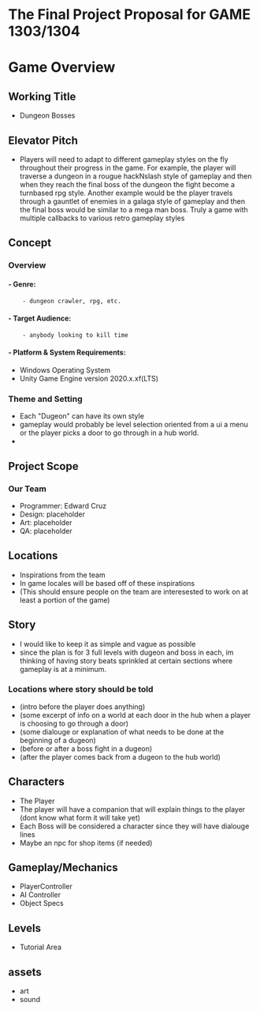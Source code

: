 # The Final Project Proposal for GAME 1303/1304


# Game Overview

## Working Title
- Dungeon Bosses

## Elevator Pitch
- Players will need to adapt to different gameplay styles on the fly throughout their progress in the game. For example, the player will traverse a dungeon in a rougue hackNslash style of gameplay and then when they reach the final boss of the dungeon the fight become a turnbased rpg style. Another example would be the player travels through a gauntlet of enemies in a galaga style of gameplay and then the final boss would be similar to a mega man boss. Truly a game with multiple callbacks to various retro gameplay styles

## Concept
### Overview

#### - Genre: 
        - dungeon crawler, rpg, etc.
#### - Target Audience: 
        - anybody looking to kill time
#### - Platform & System Requirements:
  - Windows Operating System
  - Unity Game Engine version 2020.x.xf(LTS)
### Theme and Setting
  - Each "Dugeon" can have its own style
  - gameplay would probably be level selection oriented from a ui a menu or the player picks a door to go through in a hub world.
  - 

## Project Scope
### Our Team
- Programmer: Edward Cruz
- Design: placeholder
- Art: placeholder
- QA: placeholder

## Locations
  - Inspirations from the team
  - In game locales will be based off of these inspirations
  - (This should ensure people on the team are interesested to work on at least a portion of the game)
## Story
  - I would like to keep it as simple and vague as possible
  - since the plan is for 3 full levels with dugeon and boss in each, im thinking of having story beats sprinkled at certain sections where gameplay is at a minimum.
  ### Locations where story should be told
  - (intro before the player does anything) 
  - (some excerpt of info on a world at each door in the hub when a player is choosing to go through a door)
  - (some dialouge or explanation of what needs to be done at the beginning of a dugeon)
  - (before or after a boss fight in a dugeon)
  - (after the player comes back from a dugeon to the hub world)
## Characters
  - The Player
  - The player will have a companion that will explain things to the player (dont know what form it will take yet)
  - Each Boss will be considered a character since they will have dialouge lines
  - Maybe an npc for shop items (if needed)
## Gameplay/Mechanics
  - PlayerController
  - AI Controller
  - Object Specs
## Levels
  - Tutorial Area
## assets
  - art
  - sound
